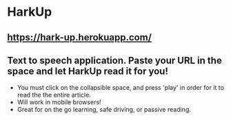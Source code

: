 # HarkUp

## https://hark-up.herokuapp.com/

## Text to speech application. Paste your URL in the space and let HarkUp read it for you!

  * You must click on the collapsible space, and press 'play' in order for it to read the the entire article.
  * Will work in mobile browsers!
  * Great for on the go learning, safe driving, or passive reading.

